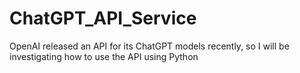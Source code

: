 # ChatGPT_API_Service
OpenAI released an API for its ChatGPT models recently, so I will be investigating how to use the API using Python
